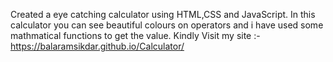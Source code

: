 Created a eye catching calculator using HTML,CSS and JavaScript.
In this calculator you can see beautiful colours on operators and i have used some mathmatical functions to get the value.
Kindly Visit my site :-https://balaramsikdar.github.io/Calculator/
